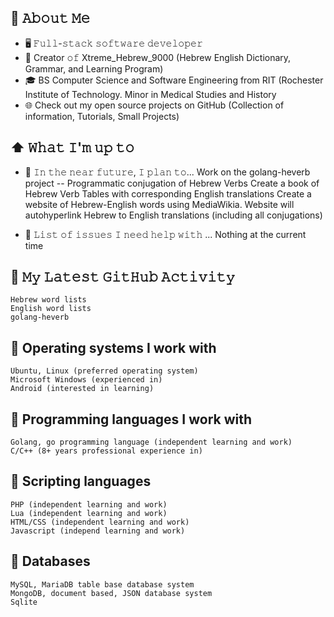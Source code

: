## :book: 𝙰𝚋𝚘𝚞𝚝 𝙼𝚎
- 🖥 𝙵𝚞𝚕𝚕-𝚜𝚝𝚊𝚌𝚔 𝚜𝚘𝚏𝚝𝚠𝚊𝚛𝚎 𝚍𝚎𝚟𝚎𝚕𝚘𝚙𝚎𝚛
- 💼 Creator 𝚘𝚏 Xtreme_Hebrew_9000 (Hebrew English Dictionary, Grammar, and Learning Program)
- 🎓 BS Computer Science and Software Engineering from RIT (Rochester Institute of Technology.  Minor in Medical Studies and History
- 🌐 Check out my open source projects on GitHub (Collection of information, Tutorials, Small Projects)

## ⬆ 𝚆𝚑𝚊𝚝 𝙸'𝚖 𝚞𝚙 𝚝𝚘
- 🎯 𝙸𝚗 𝚝𝚑𝚎 𝚗𝚎𝚊𝚛 𝚏𝚞𝚝𝚞𝚛𝚎, 𝙸 𝚙𝚕𝚊𝚗 𝚝𝚘...
	Work on the golang-heverb project -- Programmatic conjugation of Hebrew Verbs
	Create a book of Hebrew Verb Tables with corresponding English translations
	Create a website of Hebrew-English words using MediaWikia.  Website will autohyperlink Hebrew to English translations (including all conjugations)
	
- 🤔 𝙻𝚒𝚜𝚝 𝚘𝚏 𝚒𝚜𝚜𝚞𝚎𝚜 𝙸 𝚗𝚎𝚎𝚍 𝚑𝚎𝚕𝚙 𝚠𝚒𝚝𝚑 ...
	Nothing at the current time
	
## 🔔 𝙼𝚢 𝙻𝚊𝚝𝚎𝚜𝚝 𝙶𝚒𝚝𝙷𝚞𝚋 𝙰𝚌𝚝𝚒𝚟𝚒𝚝𝚢
	Hebrew word lists
	English word lists
	golang-heverb
	
## 📕 Operating systems I work with 
	Ubuntu, Linux (preferred operating system)
	Microsoft Windows (experienced in)
	Android (interested in learning)
	
## 🔧 Programming languages I work with
	Golang, go programming language (independent learning and work)
	C/C++ (8+ years professional experience in)
	
## 🔩 Scripting languages
	PHP (independent learning and work)
	Lua (independent learning and work)
	HTML/CSS (independent learning and work)
	Javascript (independ learning and work)
	
## 🔗 Databases
	MySQL, MariaDB table base database system
	MongoDB, document based, JSON database system
	Sqlite
	





